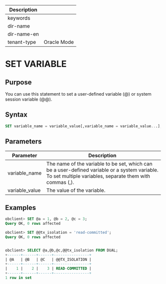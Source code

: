 | Description   |                 |
|---------------|-----------------|
| keywords      |                 |
| dir-name      |                 |
| dir-name-en   |                 |
| tenant-type   | Oracle Mode     |

# SET VARIABLE

## Purpose

You can use this statement to set a user-defined variable (@) or system session variable (@@).

## Syntax

```sql
SET variable_name = variable_value[,variable_name = variable_value...];
```

## Parameters

| Parameter | Description |
|----------------|---------------------------------------------------------|
| variable_name | The name of the variable to be set, which can be a user-defined variable or a system variable. To set multiple variables, separate them with commas (,).  |
| variable_value | The value of the variable.  |

## Examples

```sql
obclient> SET @a = 1, @b = 2, @c = 3;
Query OK, 0 rows affected

obclient> SET @@tx_isolation = 'read-committed';
Query OK, 0 rows affected


obclient> SELECT @a,@b,@c,@@tx_isolation FROM DUAL;
+------+------+------+----------------+
| @A   | @B   | @C   | @@TX_ISOLATION |
+------+------+------+----------------+
|    1 |    2 |    3 | READ-COMMITTED |
+------+------+------+----------------+
1 row in set
```

